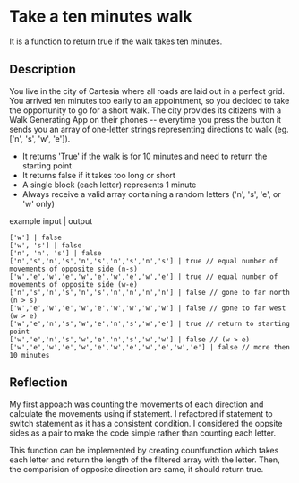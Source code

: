 # Take a ten minutes walk

It is a function to return true if the walk takes ten minutes.

## Description

You live in the city of Cartesia where all roads are laid out in a perfect grid. You arrived ten minutes too early to an appointment, so you decided to take the opportunity to go for a short walk. The city provides its citizens with a Walk Generating App on their phones -- everytime you press the button it sends you an array of one-letter strings representing directions to walk (eg. ['n', 's', 'w', 'e']).

- It returns 'True' if the walk is for 10 minutes and need to return the starting point
- It returns false if it takes too long or short
- A single block (each letter) represents 1 minute
- Always receive a valid array containing a random letters ('n', 's', 'e', or 'w' only)


example input | output
```
['w'] | false
['w', 's'] | false
['n', 'n', 's'] | false
['n','s','n','s','n','s','n','s','n','s'] | true // equal number of movements of opposite side (n-s)
['w','e','w','e','w','e','w','e','w','e'] | true // equal number of movements of opposite side (w-e)
['n','s','n','s','n','s','n','n','n','n'] | false // gone to far north (n > s)
['w','e','w','e','w','e','w','w','w','w'] | false // gone to far west (w > e)
['w','e','n','s','w','e','n','s','w','e'] | true // return to starting point
['w','e','n','s','w','e','n','s','w','w'] | false // (w > e)
['w','e','w','e','w','e','w','e','w','e','w','e'] | false // more then 10 minutes

```

## Reflection

My first appoach was counting the movements of each direction and calculate the movements using if statement. I refactored if statement to switch statement as it has a consistent condition. I considered the oppsite sides as a pair to make the code simple rather than counting each letter.

This function can be implemented by creating countfunction which takes each letter and return the length of the filtered array with the letter. Then, the comparision of opposite direction are same, it should return true. 

